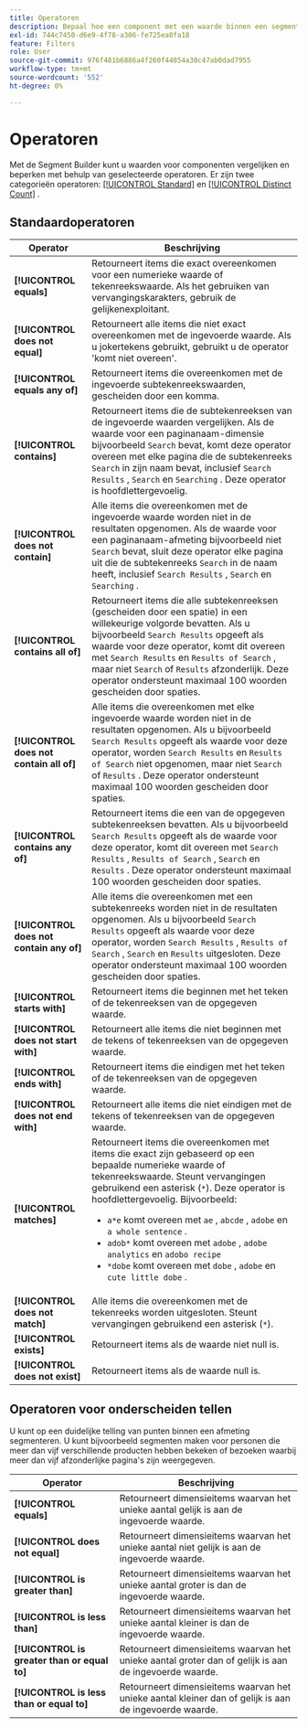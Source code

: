 ```yaml
---
title: Operatoren
description: Bepaal hoe een component met een waarde binnen een segment interactie aangaat.
exl-id: 744c7450-d6e9-4f78-a306-fe725ea0fa18
feature: Filters
role: User
source-git-commit: 976f481b6886a4f260f44854a30c47ab0dad7955
workflow-type: tm+mt
source-wordcount: '552'
ht-degree: 0%

---
```


# Operatoren

Met de Segment Builder kunt u waarden voor componenten vergelijken en beperken met behulp van geselecteerde operatoren. Er zijn twee categorieën operatoren: [[!UICONTROL Standard]](#standard-operators) en [[!UICONTROL Distinct Count]](#distinct-count-operators) .

## Standaardoperatoren

| Operator | Beschrijving |
| --- | --- |
| **[!UICONTROL equals]** | Retourneert items die exact overeenkomen voor een numerieke waarde of tekenreekswaarde. Als het gebruiken van vervangingskarakters, gebruik de gelijkenexploitant. |
| **[!UICONTROL does not equal]** | Retourneert alle items die niet exact overeenkomen met de ingevoerde waarde.  Als u jokertekens gebruikt, gebruikt u de operator &#39;komt niet overeen&#39;. |
| **[!UICONTROL equals any of]** | Retourneert items die overeenkomen met de ingevoerde subtekenreekswaarden, gescheiden door een komma. |
| **[!UICONTROL contains]** | Retourneert items die de subtekenreeksen van de ingevoerde waarden vergelijken. Als de waarde voor een paginanaam-dimensie bijvoorbeeld `Search` bevat, komt deze operator overeen met elke pagina die de subtekenreeks `Search` in zijn naam bevat, inclusief `Search Results` , `Search` en `Searching` . Deze operator is hoofdlettergevoelig. |
| **[!UICONTROL does not contain]** | Alle items die overeenkomen met de ingevoerde waarde worden niet in de resultaten opgenomen. Als de waarde voor een paginanaam-afmeting bijvoorbeeld niet `Search` bevat, sluit deze operator elke pagina uit die de subtekenreeks `Search` in de naam heeft, inclusief `Search Results` , `Search` en `Searching` . |
| **[!UICONTROL contains all of]** | Retourneert items die alle subtekenreeksen (gescheiden door een spatie) in een willekeurige volgorde bevatten. Als u bijvoorbeeld `Search Results` opgeeft als waarde voor deze operator, komt dit overeen met `Search Results` en `Results of Search` , maar niet `Search` of `Results` afzonderlijk. Deze operator ondersteunt maximaal 100 woorden gescheiden door spaties. |
| **[!UICONTROL does not contain all of]** | Alle items die overeenkomen met elke ingevoerde waarde worden niet in de resultaten opgenomen. Als u bijvoorbeeld `Search Results` opgeeft als waarde voor deze operator, worden `Search Results` en `Results of Search` niet opgenomen, maar niet `Search` of `Results` . Deze operator ondersteunt maximaal 100 woorden gescheiden door spaties. |
| **[!UICONTROL contains any of]** | Retourneert items die een van de opgegeven subtekenreeksen bevatten. Als u bijvoorbeeld `Search Results` opgeeft als de waarde voor deze operator, komt dit overeen met `Search Results` , `Results of Search` , `Search` en `Results` . Deze operator ondersteunt maximaal 100 woorden gescheiden door spaties. |
| **[!UICONTROL does not contain any of]** | Alle items die overeenkomen met een subtekenreeks worden niet in de resultaten opgenomen. Als u bijvoorbeeld `Search Results` opgeeft als waarde voor deze operator, worden `Search Results` , `Results of Search` , `Search` en `Results` uitgesloten. Deze operator ondersteunt maximaal 100 woorden gescheiden door spaties. |
| **[!UICONTROL starts with]** | Retourneert items die beginnen met het teken of de tekenreeksen van de opgegeven waarde. |
| **[!UICONTROL does not start with]** | Retourneert alle items die niet beginnen met de tekens of tekenreeksen van de opgegeven waarde. |
| **[!UICONTROL ends with]** | Retourneert items die eindigen met het teken of de tekenreeksen van de opgegeven waarde. |
| **[!UICONTROL does not end with]** | Retourneert alle items die niet eindigen met de tekens of tekenreeksen van de opgegeven waarde. |
| **[!UICONTROL matches]** | Retourneert items die overeenkomen met items die exact zijn gebaseerd op een bepaalde numerieke waarde of tekenreekswaarde. Steunt vervangingen gebruikend een asterisk (`*`). Deze operator is hoofdlettergevoelig. Bijvoorbeeld:<ul><li>`a*e` komt overeen met `ae` , `abcde` , `adobe` en `a whole sentence` .</li><li>`adob*` komt overeen met `adobe` , `adobe analytics` en `adobo recipe`</li><li>`*dobe` komt overeen met `dobe` , `adobe` en `cute little dobe` .</li></ul> |
| **[!UICONTROL does not match]** | Alle items die overeenkomen met de tekenreeks worden uitgesloten. Steunt vervangingen gebruikend een asterisk (`*`). |
| **[!UICONTROL exists]** | Retourneert items als de waarde niet null is. |
| **[!UICONTROL does not exist]** | Retourneert items als de waarde null is. |

## Operatoren voor onderscheiden tellen

U kunt op een duidelijke telling van punten binnen een afmeting segmenteren. U kunt bijvoorbeeld segmenten maken voor personen die meer dan vijf verschillende producten hebben bekeken of bezoeken waarbij meer dan vijf afzonderlijke pagina&#39;s zijn weergegeven.

| Operator | Beschrijving |
| --- | --- |
| **[!UICONTROL equals]** | Retourneert dimensieitems waarvan het unieke aantal gelijk is aan de ingevoerde waarde. |
| **[!UICONTROL does not equal]** | Retourneert dimensieitems waarvan het unieke aantal niet gelijk is aan de ingevoerde waarde. |
| **[!UICONTROL is greater than]** | Retourneert dimensieitems waarvan het unieke aantal groter is dan de ingevoerde waarde. |
| **[!UICONTROL is less than]** | Retourneert dimensieitems waarvan het unieke aantal kleiner is dan de ingevoerde waarde. |
| **[!UICONTROL is greater than or equal to]** | Retourneert dimensieitems waarvan het unieke aantal groter dan of gelijk is aan de ingevoerde waarde. |
| **[!UICONTROL is less than or equal to]** | Retourneert dimensieitems waarvan het unieke aantal kleiner dan of gelijk is aan de ingevoerde waarde. |
